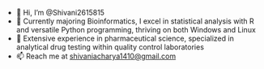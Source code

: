 - 👋 Hi, I’m @Shivani2615815 
- 🌱 Currently majoring Bioinformatics, I excel in statistical analysis with R and versatile Python programming, thriving on both Windows and Linux
- 💞️ Extensive experience in pharmaceutical science, specialized in analytical drug testing within quality control laboratories
- 📫 Reach me at shivaniacharya1410@gmail.com

<!---
Shivani2615815/Shivani2615815 is a ✨ special ✨ repository because its `README.md` (this file) appears on your GitHub profile.
You can click the Preview link to take a look at your changes.
--->
